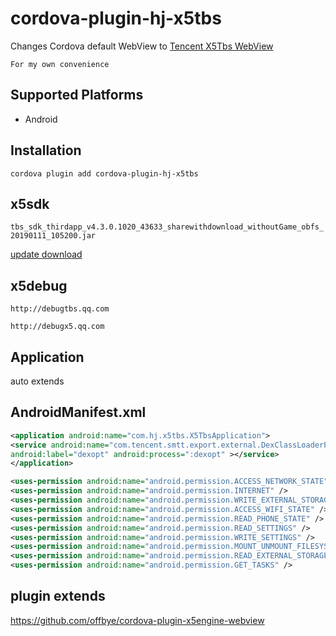 # cordova-plugin-hj-x5tbs
Changes Cordova default WebView to [Tencent X5Tbs WebView](http://x5.tencent.com/)

``For my own convenience``


## Supported Platforms

- Android


## Installation

``cordova plugin add cordova-plugin-hj-x5tbs``


## x5sdk

``tbs_sdk_thirdapp_v4.3.0.1020_43633_sharewithdownload_withoutGame_obfs_20190111_105200.jar``

[update download](https://x5.tencent.com/tbs/sdk.html)

## x5debug

``http://debugtbs.qq.com``

``http://debugx5.qq.com``


## Application

auto extends


## AndroidManifest.xml

```xml
<application android:name="com.hj.x5tbs.X5TbsApplication">
<service android:name="com.tencent.smtt.export.external.DexClassLoaderProviderService" 
android:label="dexopt" android:process=":dexopt" ></service>
</application>

```
```xml
<uses-permission android:name="android.permission.ACCESS_NETWORK_STATE" />
<uses-permission android:name="android.permission.INTERNET" />
<uses-permission android:name="android.permission.WRITE_EXTERNAL_STORAGE" />
<uses-permission android:name="android.permission.ACCESS_WIFI_STATE" />
<uses-permission android:name="android.permission.READ_PHONE_STATE" />
<uses-permission android:name="android.permission.READ_SETTINGS" />
<uses-permission android:name="android.permission.WRITE_SETTINGS" />
<uses-permission android:name="android.permission.MOUNT_UNMOUNT_FILESYSTEMS" />
<uses-permission android:name="android.permission.READ_EXTERNAL_STORAGE" />
<uses-permission android:name="android.permission.GET_TASKS" />
```

## plugin extends

https://github.com/offbye/cordova-plugin-x5engine-webview




